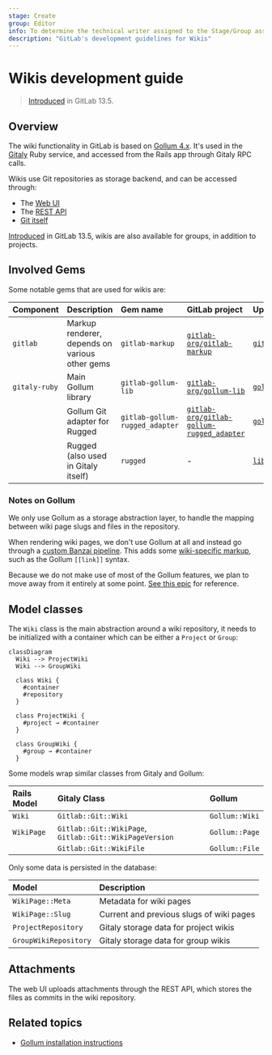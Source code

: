 ```yaml
---
stage: Create
group: Editor
info: To determine the technical writer assigned to the Stage/Group associated with this page, see https://about.gitlab.com/handbook/product/ux/technical-writing/#assignments
description: "GitLab's development guidelines for Wikis"
---
```


# Wikis development guide

> [Introduced](https://gitlab.com/gitlab-org/gitlab/-/issues/227027) in GitLab 13.5.

## Overview

The wiki functionality in GitLab is based on [Gollum 4.x](https://github.com/gollum/gollum/).
It's used in the [Gitaly](gitaly.md) Ruby service, and accessed from the Rails app through Gitaly RPC calls.

Wikis use Git repositories as storage backend, and can be accessed through:

- The [Web UI](../user/project/wiki/index.md)
- The [REST API](../api/wikis.md)
- [Git itself](../user/project/wiki/index.md#create-or-edit-wiki-pages-locally)

[Introduced](https://gitlab.com/groups/gitlab-org/-/epics/2214) in GitLab 13.5, wikis are also available
for groups, in addition to projects.

## Involved Gems

Some notable gems that are used for wikis are:

| Component     | Description                                    | Gem name                       | GitLab project                                                                                          | Upstream project                                                    |
|:--------------|:-----------------------------------------------|:-------------------------------|:--------------------------------------------------------------------------------------------------------|:--------------------------------------------------------------------|
| `gitlab`      | Markup renderer, depends on various other gems | `gitlab-markup`                | [`gitlab-org/gitlab-markup`](https://gitlab.com/gitlab-org/gitlab-markup)                               | [`github/markup`](https://github.com/github/markup)                 |
| `gitaly-ruby` | Main Gollum library                            | `gitlab-gollum-lib`            | [`gitlab-org/gollum-lib`](https://gitlab.com/gitlab-org/gollum-lib)                                     | [`gollum/gollum-lib`](https://github.com/gollum/gollum-lib)         |
|               | Gollum Git adapter for Rugged                  | `gitlab-gollum-rugged_adapter` | [`gitlab-org/gitlab-gollum-rugged_adapter`](https://gitlab.com/gitlab-org/gitlab-gollum-rugged_adapter) | [`gollum/rugged_adapter`](https://github.com/gollum/rugged_adapter) |
|               | Rugged (also used in Gitaly itself)            | `rugged`                       | -                                                                                                       | [`libgit2/rugged`](https://github.com/libgit2/rugged)               |

### Notes on Gollum

We only use Gollum as a storage abstraction layer, to handle the mapping between wiki page slugs and files in the repository.

When rendering wiki pages, we don't use Gollum at all and instead go through a
[custom Banzai pipeline](https://gitlab.com/gitlab-org/gitlab/-/blob/master/lib/banzai/pipeline/wiki_pipeline.rb).
This adds some [wiki-specific markup](../user/markdown.md#wiki-specific-markdown), such as the Gollum `[[link]]` syntax.

Because we do not make use of most of the Gollum features, we plan to move away from it entirely at some point.
[See this epic](https://gitlab.com/groups/gitlab-org/-/epics/2381) for reference.

## Model classes

The `Wiki` class is the main abstraction around a wiki repository, it needs to be initialized
with a container which can be either a `Project` or `Group`:

```mermaid
classDiagram
  Wiki --> ProjectWiki
  Wiki --> GroupWiki

  class Wiki {
    #container
    #repository
  }

  class ProjectWiki {
    #project → #container
  }

  class GroupWiki {
    #group → #container
  }
```

Some models wrap similar classes from Gitaly and Gollum:

| Rails Model | Gitaly Class                                            | Gollum         |
|:------------|:--------------------------------------------------------|:---------------|
| `Wiki`      | `Gitlab::Git::Wiki`                                     | `Gollum::Wiki` |
| `WikiPage`  | `Gitlab::Git::WikiPage`, `Gitlab::Git::WikiPageVersion` | `Gollum::Page` |
|             | `Gitlab::Git::WikiFile`                                 | `Gollum::File` |

Only some data is persisted in the database:

| Model                 | Description                              |
|:----------------------|:-----------------------------------------|
| `WikiPage::Meta`      | Metadata for wiki pages                  |
| `WikiPage::Slug`      | Current and previous slugs of wiki pages |
| `ProjectRepository`   | Gitaly storage data for project wikis    |
| `GroupWikiRepository` | Gitaly storage data for group wikis      |

## Attachments

The web UI uploads attachments through the REST API, which stores the files as commits in the wiki repository.

## Related topics

- [Gollum installation instructions](https://github.com/gollum/gollum/wiki/Installation)

